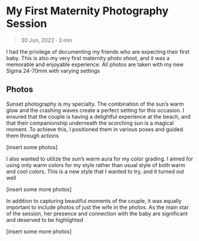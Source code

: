 

# My First Maternity Photography Session

> 30 Jun, 2022 · 3 min

I had the privilege of documenting my friends who are
expecting their first baby. This is also my very first maternity photo shoot, and
it was a memorable and enjoyable experience. All photos are taken with my new
Sigma 24-70mm with varying settings


## Photos

Sunset photography is my specialty. The combination of the sun&rsquo;s warm glow and
the crashing waves create a perfect setting for this occasion. I ensured that
the couple is having a delightful experience at the beach, and that their
companionship underneath the scorching sun is a magical moment. To
achieve this, I positioned them in various poses and guided them through actions

[insert some photos]

I also wanted to utilize the sun&rsquo;s warm aura for my color grading. I
aimed for using only warm colors for my style rather than usual style of both
warm and cool colors. This is a new style that I wanted to try, and it turned
out well

[insert some more photos]

In addition to capturing beautiful moments of the couple, it was equally
important to include photos of just the wife in the photos. As the main star of
the session, her presence and connection with the baby are significant and
deserved to be highlighted

[insert some more photos]

